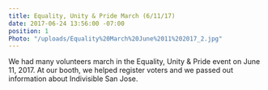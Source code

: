 ```yaml
---
title: Equality, Unity & Pride March (6/11/17)
date: 2017-06-24 13:56:00 -07:00
position: 1
Photo: "/uploads/Equality%20March%20June%2011%202017_2.jpg"
---
```


We had many volunteers march in the Equality, Unity & Pride event on June 11, 2017.  At our booth, we helped register voters and we passed out information about Indivisible San Jose.